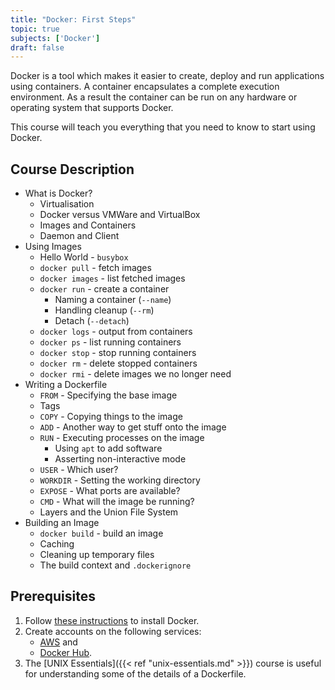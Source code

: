 ```yaml
---
title: "Docker: First Steps"
topic: true
subjects: ['Docker']
draft: false
---
```


<!--
https://docs.docker.com/get-started/
https://thenewstack.io/understanding-the-docker-cache-for-faster-builds/
https://docker-curriculum.com/
https://medium.freecodecamp.org/a-beginner-friendly-introduction-to-containers-vms-and-docker-79a9e3e119b
-->

Docker is a tool which makes it easier to create, deploy and run applications using containers. A container encapsulates a complete execution environment. As a result the container can be run on any hardware or operating system that supports Docker.

This course will teach you everything that you need to know to start using Docker.

## Course Description

- What is Docker?
	- Virtualisation
	- Docker versus VMWare and VirtualBox
	- Images and Containers
	- Daemon and Client
- Using Images
	- Hello World - `busybox`
	- `docker pull` - fetch images
	- `docker images` - list fetched images
	- `docker run` - create a container
		- Naming a container (`--name`)
		- Handling cleanup (`--rm`)
		- Detach (`--detach`)
	- `docker logs` - output from containers
	- `docker ps` - list running containers
	- `docker stop` - stop running containers
	- `docker rm` - delete stopped containers
	- `docker rmi` - delete images we no longer need
- Writing a Dockerfile
	- `FROM` - Specifying the base image
	- Tags
	- `COPY` - Copying things to the image
	- `ADD` - Another way to get stuff onto the image
	- `RUN` - Executing processes on the image
		- Using `apt` to add software
		- Asserting non-interactive mode
	- `USER` - Which user?
	- `WORKDIR` - Setting the working directory
	- `EXPOSE` - What ports are available?
	- `CMD` - What will the image be running?
	- Layers and the Union File System
- Building an Image
	- `docker build` - build an image
	- Caching
	- Cleaning up temporary files
	- The build context and `.dockerignore`

<!--
- Projects
	- Static website
	- Dynamic webapp
-->

## Prerequisites

1. Follow [these instructions](https://docs.docker.com/install/) to install Docker.
2. Create accounts on the following services:
    - [AWS](http://aws.amazon.com/) and
    - [Docker Hub](https://hub.docker.com/).
3. The [UNIX Essentials]({{< ref "unix-essentials.md" >}}) course is useful for understanding some of the details of a Dockerfile.

